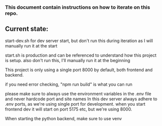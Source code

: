 ### This document contain instructions on how to iterate on this repo.

## Current state:
start-dev.sh for dev server start, but don't run this during iteration as I will manually run it at the start

start.sh is production and can be referenced to understand how this project is setup. also don't run this, I'll manually run it at the beginning

This project is only using a single port 8000 by default, both frontend and backend.

if you need error checking, "npm run build" is what you can run

please make sure to always use the environment variables in the .env file and never hardcode port and site names
In this dev server always adhere to .env ports, as we're using single port for development. when you start frontend dev it will start on port 5175 etc, but we're using 8000.

When starting the python backend, make sure to use venv

